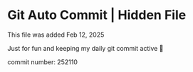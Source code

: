 # Git Auto Commit | Hidden File

This file was added Feb 12, 2025

Just for fun and keeping my daily git commit active 🤪

commit number: 252110
